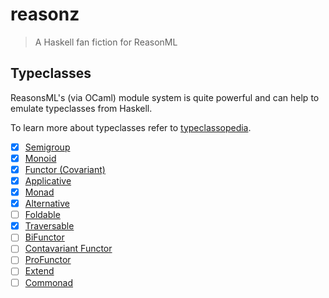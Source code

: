 # reasonz

> A Haskell fan fiction for ReasonML

## Typeclasses

ReasonsML's (via OCaml) module system is quite powerful and can help to emulate typeclasses from Haskell.

To learn more about typeclasses refer to [typeclassopedia](https://wiki.haskell.org/Typeclassopedia).

- [x] [Semigroup](./src/Semigroup.re)
- [x] [Monoid](./src/Monoid.re)
- [x] [Functor (Covariant)](./src/Functor.re)
- [x] [Applicative](./src/Applicative.re)
- [x] [Monad](./src/Monad.re)
- [x] [Alternative](./src/Alternative.re)
- [ ] [Foldable](./src/Foldable.re)
- [x] [Traversable](./src/Traversable.re)
- [ ] [BiFunctor](./src/BiFunctor.re)
- [ ] [Contavariant Functor](./src/ContavariantFunctor.re)
- [ ] [ProFunctor](./src/ProFunctor.re)
- [ ] [Extend](./src/Extend.re)
- [ ] [Commonad](./src/Commonad.re)